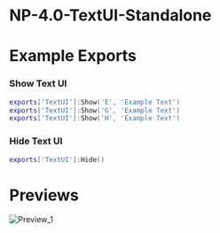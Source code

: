 # NP-4.0-TextUI-Standalone

# Example Exports

<h3>Show Text UI</h3>

```lua
exports['TextUI']:Show('E', 'Example Text')
exports['TextUI']:Show('G', 'Example Text')
exports['TextUI']:Show('H', 'Example Text')
```

<h3>Hide Text UI</h3>

```lua
exports['TextUI']:Hide()
```


# Previews

![Preview_1]()
